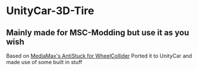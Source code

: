 # UnityCar-3D-Tire
## Mainly made for MSC-Modding but use it as you wish
Based on [MediaMax's AntiStuck for WheelCollider](https://github.com/mediamax07/Unity-Wheel-Anti-Stuck-System)
Ported it to UnityCar and made use of some built in stuff
